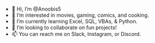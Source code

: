 - 👋 Hi, I’m @Anoobis5
- 👀 I’m interested in movies, gaming, comics, and cooking.
- 🌱 I’m currently learning Excel, SQL, VBAs, & Python.
- 💞️ I’m looking to collaborate on fun projects!
- 📫 You can reach me on Slack, Instagram, or Discord.

<!---
Anoobis5/Anoobis5 is a ✨ special ✨ repository because its `README.md` (this file) appears on your GitHub profile.
You can click the Preview link to take a look at your changes.
--->
